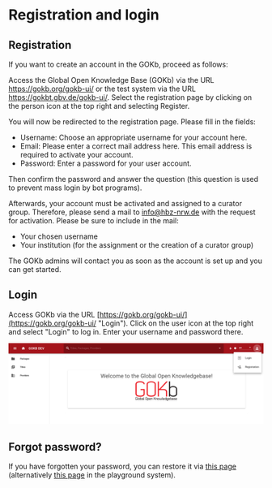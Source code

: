# Registration and login

## Registration

If you want to create an account in the GOKb, proceed as follows:

Access the Global Open Knowledge Base (GOKb) via the URL https://gokb.org/gokb-ui/ or the test system via the URL https://gokbt.gbv.de/gokb-ui/. Select the registration page by clicking on the person icon at the top right and selecting Register.

You will now be redirected to the registration page. Please fill in the fields:

+ Username: Choose an appropriate username for your account here.
+ Email: Please enter a correct mail address here. This email address is required to activate your account.
+ Password: Enter a password for your user account.

Then confirm the password and answer the question (this question is used to prevent mass login by bot programs).

Afterwards, your account must be activated and assigned to a curator group. Therefore, please send a mail to info@hbz-nrw.de with the request for activation. Please be sure to include in the mail:

+ Your chosen username
+ Your institution (for the assignment or the creation of a curator group)

The GOKb admins will contact you as soon as the account is set up and you can get started.

## Login

Access GOKb via the URL [https://gokb.org/gokb-ui/](https://gokb.org/gokb-ui/ "Login"). Click on the user icon at the top right and select "Login" to log in. Enter your username and password there.

![GOKB login page](../assets/login.png "GOKB login page")

## Forgot password?

If you have forgotten your password, you can restore it via
[this page](https://gokb.org/gokb/register/forgotPassword) (alternatively 
[this page](https://gokbt.gbv.de/gokb/register/forgotPassword) in the playground system). 